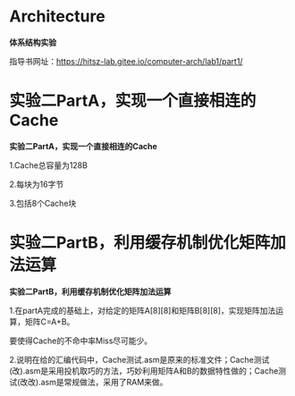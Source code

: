 # Architecture

**体系结构实验**

指导书网址：https://hitsz-lab.gitee.io/computer-arch/lab1/part1/

**实验二PartA，实现一个直接相连的Cache**
=======
**实验二PartA，实现一个直接相连的Cache**

1.Cache总容量为128B

2.每块为16字节

3.包括8个Cache块

**实验二PartB，利用缓存机制优化矩阵加法运算**
=======
**实验二PartB，利用缓存机制优化矩阵加法运算**

1.在partA完成的基础上，对给定的矩阵A[8][8]和矩阵B[8][8]，实现矩阵加法运算，矩阵C=A+B。

要使得Cache的不命中率Miss尽可能少。

2.说明在给的汇编代码中，Cache测试.asm是原来的标准文件；Cache测试(改).asm是采用投机取巧的方法，巧妙利用矩阵A和B的数据特性做的；Cache测试(改改).asm是常规做法，采用了RAM来做。

